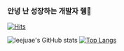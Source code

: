 ### 안녕 난 성장하는 개발자 쥉👋
[![Hits](https://hits.seeyoufarm.com/api/count/incr/badge.svg?url=https%3A%2F%2Fgithub.com%2Fleejuae&count_bg=%23BCBCBC&title_bg=%23FFB3B3&icon=&icon_color=%23E7E7E7&title=hits&edge_flat=false)](https://hits.seeyoufarm.com)
<!--
**leejuae/leejuae** is a ✨ _special_ ✨ repository because its `README.md` (this file) appears on your GitHub profile.

Here are some ideas to get you started:

- 🔭 I’m currently working on ...
- 🌱 I’m currently learning ...
- 👯 I’m looking to collaborate on ...
- 🤔 I’m looking for help with ...
- 💬 Ask me about ...
- 📫 How to reach me: ...
- 😄 Pronouns: ...
- ⚡ Fun fact: ...
-->
![leejuae's GitHub stats](https://github-readme-stats.vercel.app/api?username=leejuae&show_icons=true&theme=shadow_green)
[![Top Langs](https://github-readme-stats.vercel.app/api/top-langs/?username=leejuae&layout=compact)](https://github.com/leejuae)

<!--
<a href="" target="_blank"><img src="https://img.shields.io/badge/Android-3DDC84?style=flat-square&logo=Android&logoColor=white"/></a>
<a href="" target="_blank"><img src="https://img.shields.io/badge/JAVA-007396?style=flat-square&logo=Java&logoColor=white"/></a>
<a href="" target="_blank"><img src="https://img.shields.io/badge/Kotlin-0095D5?style=flat-square&logo=Kotlin&logoColor=white"/></a>
<a href="" target="_blank"><img src="https://img.shields.io/badge/Python-3776AB?style=flat-square&logo=Python&logoColor=white"/></a>
-->
